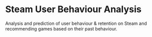 # Steam User Behaviour Analysis
Analysis and prediction of user behaviour &amp; retention on Steam and recommending games based on their past behaviour.
